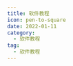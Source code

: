 ```yaml
---
title: 软件教程
icon: pen-to-square
date: 2022-01-11
category:
  - 软件教程
tag:
  - 软件教程
---
```


<Catalog />
